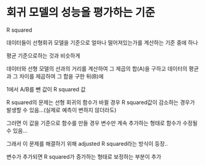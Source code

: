 # 회귀 모델의 성능을 평가하는 기준
R squared

데이터들이 선형회귀 모델을 기준으로 얼마나 떨어져있는가를 계산하는 기준 중에 하나

평균 기준으로하는 것과 비슷하게

데이터와 선형 모델의 선과의 거리를 계산하여 그 제곱의 합(A)을 구하고
데이터의 평균과 그 차이를 제곱하여 그 합을 구한 뒤(B)에

1에서 A/B를 뺀 값이 R squared 값

R squared의 문제는 선형 회귀의 함수가 바뀔 경우
R squared값이 감소하는 경우가 발생할 수 있음...(실제로 예측이 변하지 않더라도)

그러면 이 값을 기준으로 함수를 만들 경우 변수만 계속 추가하는 형태로 함수가 수정될 수 있음...


그래서 이 문제를 해결하기 위해
adjusted R squared라는 방식이 등장..

변수가 추가되면 R squared가 증가하는 형태로 보정하는 부분이 추가

